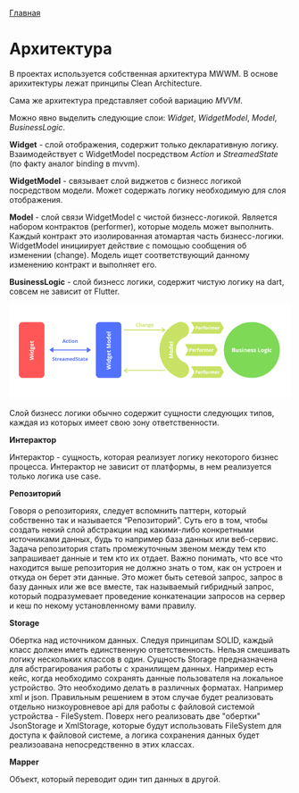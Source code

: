 [Главная](../main.md)

Архитектура
===========

В проектах используется собственная архитектура MWWM.
В основе арихитектуры лежат принципы Clean Architecture.

Сама же архитектура представляет собой вариацию *MVVM*.

Можно явно выделить следующие слои: *Widget*, *WidgetModel*, *Model*, *BusinessLogic*.

**Widget** - слой отображения, содержит только декларативную логику. Взаимодействует с WidgetModel посредством *Action* и *StreamedState* (по факту аналог binding в mvvm).

**WidgetModel** - связывает слой виджетов с бизнесс логикой посредством модели. Может содержать логику необходимую для слоя отображения.

**Model** - слой связи WidgetModel с чистой бизнесс-логикой. Является набором контрактов (performer), которые модель может выполнить. Каждый контракт это изолированная атомартая часть бизнесс-логики. WidgetModel инициирует действие с помощью сообщения об изменении (change). Модель ищет соответствующий данному изменению контракт и выполняет его.

**BusinessLogic** - слой бизнесс логики, содержит  чистую логику на dart, совсем не зависит от Flutter.

![](../images/mwwm.png) 

Cлой бизнесс логики обычно содержит сущности следующих типов, каждая из которых имеет свою зону ответственности.

**Интерактор**

Интерактор - сущность, которая реализует логику некоторого бизнес процесса. Интерактор не зависит от платформы, в нем реализуется только логика use case.

**Репозиторий**

Говоря о репозиториях, следует вспомнить паттерн, который собственно так и называется “Репозиторий”. Суть его в том, чтобы создать некий слой абстракции над какими-либо конкретными источниками данных, будь то например база данных или веб-сервис. Задача репозитория стать промежуточным звеном между тем кто запрашивает данные и тем кто их отдает. Важно понимать, что все что находится выше репозитория не должно знать о том, как он устроен и откуда он берет эти данные. Это может быть сетевой запрос, запрос в базу данных или же все вместе, так называемый гибридный запрос, который подразумевает проведение конкатенации запросов на сервер и кеш по некому установленному вами правилу.

**Storage**

Обертка над источником данных. Следуя принципам SOLID, каждый класс должен иметь единственную ответственность. Нельзя смешивать логику нескольких классов в один. Сущность Storage предназначена для абстрагирования работы с хранилищем данных. Например есть кейс, когда необходимо сохранять данные пользователя на локальное устройство. Это необходимо делать в различных форматах. Например xml и json. Правильным решением в этом случае будет реализовать отдельно низкоуровневое api для работы с файловой системой устройства - FileSystem. Поверх него реализовать две "обертки" JsonStorage и XmlStorage, которые будут использовать FileSystem для доступа к файловой системе, а логика сохранения данных будет реализоавана непосредственно в этих классах.

**Mapper**

Объект, который переводит один тип данных в другой.